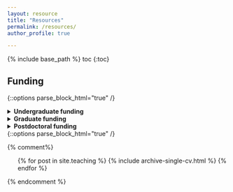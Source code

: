 ```yaml
---
layout: resource
title: "Resources"
permalink: /resources/
author_profile: true

---
```


{% include base_path %}
toc
{:toc}

## Funding


{::options parse_block_html="true" /}  
<details>
  <summary markdown="span">
    <b>Undergraduate funding</b>
  </summary>
    
###  Research funding:
* US based:
  * [NSF Research Experiences for Undergraduates (REUs)](https://www.nsf.gov/crssprgm/reu/)
  * [NASA Interns](https://intern.nasa.gov/)
  * [Pathways to Science Database](https://www.pathwaystoscience.org/programs.aspx?descriptorhub=SummerResearch_Summer%20Research%20Opportunity)
* CU Boulder specific
  *  [UROP](https://www.colorado.edu/urop/)
    *  Funding for research, both student directed and assistantships
    *  Deadlines for both academic year and summer in February
    *  Application is with a potential advisor, so reach out well in advance to faculty you would like to work with
    *  There are also bigger projects that may have openings which will be posted in May [here](https://www.colorado.edu/urop/grants/open-opportunities) for both this summer and next academic year
  *  [BSI](https://www.colorado.edu/bsi/bsi-scholars)
  
</details>

<details>
  <summary markdown="span">
    <b>Graduate funding</b>
  </summary>
  
### Graduate fellowships:
* US based
  *  [NSF GRFP](https://www.nsfgrfp.org/)
  *  [NASA FINESST](https://nspires.nasaprs.com/external/solicitations/summary!init.do?solId=3E72ED7E1FBDF8155A4E2DA033EF7449&stack=redirect) (link is from 2021 posting)
  *  [AAUW International Fellowships](https://www.aauw.org/resources/programs/fellowships-grants/current-opportunities/international/)
  *  [Ford Foundation Predoctoral Fellowship](https://sites.nationalacademies.org/PGA/FordFellowships/PGA_047958)

### Dissertation completion funding:
* [Ford Foundation Dissertation Fellowship](https://sites.nationalacademies.org/PGA/FordFellowships/PGA_047959)

### Graduate grants:
* 
  
</details>

<details>
  <summary markdown="span">
    <b>Postdoctoral funding</b>
  </summary>
  
### US Based
* [NASA Postdoctoral Fellowships]()
  
</details>
{::options parse_block_html="true" /}
<!---
This is a comment. Below this is commented liquid syntax.
--->

{% comment%}
  <ul>{% for post in site.teaching %}
    {% include archive-single-cv.html %}
  {% endfor %}</ul>
{% endcomment %}
